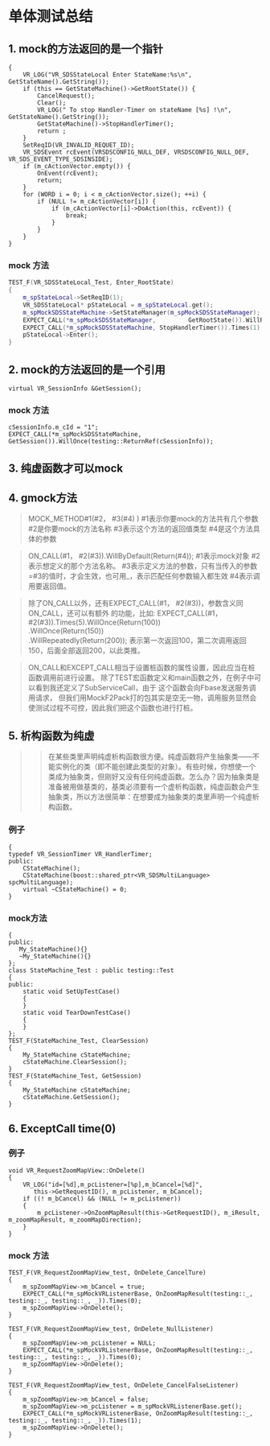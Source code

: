 # 单体测试总结
##  1. mock的方法返回的是一个指针
```VOID VR_SDSStateLocal::Enter()
{
    VR_LOG("VR_SDSStateLocal Enter StateName:%s\n", GetStateName().GetString());
    if (this == GetStateMachine()->GetRootState()) {
        CancelRequest();
        Clear();
        VR_LOG(" To stop Handler-Timer on stateName [%s] !\n", GetStateName().GetString());
        GetStateMachine()->StopHandlerTimer();
        return ;
    }
    SetReqID(VR_INVALID_REQUET_ID);
    VR_SDSEvent rcEvent(VRSDSCONFIG_NULL_DEF, VRSDSCONFIG_NULL_DEF, VR_SDS_EVENT_TYPE_SDSINSIDE);
    if (m_cActionVector.empty()) {
        OnEvent(rcEvent);
        return;
    }
    for (WORD i = 0; i < m_cActionVector.size(); ++i) {
        if (NULL != m_cActionVector[i]) {
            if (m_cActionVector[i]->DoAction(this, rcEvent)) {
                break;
            }
        }
    }
}
```
### mock 方法
```C++
TEST_F(VR_SDSStateLocal_Test, Enter_RootState)
{
    m_spStateLocal->SetReqID(1);
    VR_SDSStateLocal* pStateLocal = m_spStateLocal.get();
    m_spMockSDSStateMachine->SetStateManager(m_spMockSDSStateManager);
    EXPECT_CALL(*m_spMockSDSStateManager,         GetRootState()).WillRepeatedly(ReturnPointee(&pStateLocal));
    EXPECT_CALL(*m_spMockSDSStateMachine, StopHandlerTimer()).Times(1);
    pStateLocal->Enter();
}
```
## 2.  mock的方法返回的是一个引用
```
virtual VR_SessionInfo &GetSession();
```
### mock 方法   
```VR_SessionInfo cSessionInfo;
cSessionInfo.m_cId = "1";
EXPECT_CALL(*m_spMockSDSStateMachine, GetSession()).WillOnce(testing::ReturnRef(cSessionInfo));
```

## 3. 纯虚函数才可以mock

## 4. gmock方法
> MOCK_METHOD#1(#2， #3(#4) )
   #1表示你要mock的方法共有几个参数
   #2是你要mock的方法名称
   #3表示这个方法的返回值类型
   #4是这个方法具体的参数

> ON_CALL(#1， #2(#3)).WillByDefault(Return(#4));
   #1表示mock对象
   #2表示想定义的那个方法名称。
   #3表示定义方法的参数，只有当传入的参数=#3的值时，才会生效，也可用_，表示匹配任何参数输入都生效
   #4表示调用要返回值。

> 除了ON_CALL以外，还有EXPECT_CALL(#1， #2(#3))，参数含义同ON_CALL，还可以有额外 的功能，比如:
  EXPECT_CALL(#1， #2(#3)).Times(5).WillOnce(Return(100))  
  .WillOnce(Return(150))  
  .WillRepeatedly(Return(200));
  表示第一次返回100，第二次调用返回150，后面全部返回200，以此类推。

> ON_CALL和EXCEPT_CALL相当于设置桩函数的属性设置，因此应当在桩函数调用前进行设置。
  除了TEST宏函数定义和main函数之外，在例子中可以看到我还定义了SubServiceCall，由于  这个函数会向Fbase发送服务调用请求，
  但我们用MockF2Pack打的包其实是空无一物，调用服务显然会使测试过程不可控，因此我们把这个函数也进行打桩。

##  5. 析构函数为纯虚
>> 在某些类里声明纯虚析构函数很方便。纯虚函数将产生抽象类——不能实例化的类（即不能创建此类型的对象）。有些时候，你想使一个类成为抽象类，但刚好又没有任何纯虚函数。怎么办？因为抽象类是准备被用做基类的，基类必须要有一个虚析构函数，纯虚函数会产生抽象类，所以方法很简单：在想要成为抽象类的类里声明一个纯虚析构函数。
### 例子
```class CStateMachine
{
typedef VR_SessionTimer VR_HandlerTimer;
public:
    CStateMachine();
    CStateMachine(boost::shared_ptr<VR_SDSMultiLanguage> spcMultiLanguage);
    virtual ~CStateMachine() = 0;
}
```
### mock方法
```class My_StateMachine : public CStateMachine
{
public:
   My_StateMachine(){}
   ~My_StateMachine(){}
};
class StateMachine_Test : public testing::Test
{
public:
    static void SetUpTestCase() 
    {
    }
    static void TearDownTestCase() 
    {
    }
};
TEST_F(StateMachine_Test, ClearSession)
{
    My_StateMachine cStateMachine;   
    cStateMachine.ClearSession();
}
TEST_F(StateMachine_Test, GetSession)
{
    My_StateMachine cStateMachine;   
    cStateMachine.GetSession();
}

```
## 6.  ExceptCall time(0)
### 例子
```
void VR_RequestZoomMapView::OnDelete()
{
    VR_LOG("id=[%d],m_pcListener=[%p],m_bCancel=[%d]",
       this->GetRequestID(), m_pcListener, m_bCancel);
    if ((! m_bCancel) && (NULL != m_pcListener))
    {
        m_pcListener->OnZoomMapResult(this->GetRequestID(), m_iResult, m_zoomMapResult, m_zoomMapDirection);
    }
} 
```
### mock 方法
```
TEST_F(VR_RequestZoomMapView_test, OnDelete_CancelTure)
{
    m_spZoomMapView->m_bCancel = true;
    EXPECT_CALL(*m_spMockVRListenerBase, OnZoomMapResult(testing::_, testing::_, testing::_, _)).Times(0);
    m_spZoomMapView->OnDelete();
}

TEST_F(VR_RequestZoomMapView_test, OnDelete_NullListener)
{
    m_spZoomMapView->m_pcListener = NULL;
    EXPECT_CALL(*m_spMockVRListenerBase, OnZoomMapResult(testing::_, testing::_, testing::_, _)).Times(0);
    m_spZoomMapView->OnDelete();
}

TEST_F(VR_RequestZoomMapView_test, OnDelete_CancelFalseListener)
{
    m_spZoomMapView->m_bCancel = false;
    m_spZoomMapView->m_pcListener = m_spMockVRListenerBase.get();
    EXPECT_CALL(*m_spMockVRListenerBase, OnZoomMapResult(testing::_, testing::_, testing::_, _)).Times(1);
    m_spZoomMapView->OnDelete();
}
```

